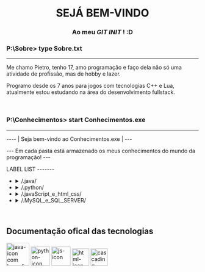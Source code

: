 
<!-- HEAD --->
<h1 align="center">SEJÁ BEM-VINDO</h1>
<h3 align="center">Ao meu <i> GIT INIT</i> ! :D</h3>
<h3>P:\Sobre> type Sobre.txt</h3>

___


<p>Me chamo Pietro, tenho 17, amo programação e faço dela não só uma atividade de profissão, mas de hobby e lazer. 
  
Programo desde os 7 anos para jogos com tecnologias C++ e Lua, atualmente estou estudando na área do desenvolvimento fullstack.
</p>

<br>

<h3>P:\Conhecimentos> start Conhecimentos.exe</h3>

___
<!-- BODY --->
<p> ---- | Seja bem-vindo ao Conhecimentos.exe | --- </p>
<p> --- Em cada pasta está armazenado os meus conhecimentos do mundo da programação! --- </p>
<p> LABEL LIST -------

<ul>
  
<!-- Java --->
<li><details>
  <summary> /.java/ </summary>
  <br>
  <p>System.out.println( " SOBRE A LINGUAGEM: Uma consolidada linguagem de programação para todos os tipos de software e porte ")</p>
  <p>--------------------</p>
  <p>open experiência.java:  Com a certificação Oracle Foundations, muita prática e café... (se você me entende :D ) venho melhorando e aprimorando meus conhecimentos em Java focando em criação de software
    desktop </p>
  <p>--------------------</p>
  <details>
    <summary>/.java/projetosJava/ </summary>
    <br>
      <p>Ainda vazio.... :(</p>
</details></li>

<!-- pythom --->
<li><details>
  <summary> /.python/ </summary>
  <br>
  <p>print( ' SOBRE A LINGUAGEM: Uma ótima linguagem de programação para automação e machine learning ')</p>
  <p>--------------------</p>
  <p>open experiência.py:  Com o aprendizado solitário :( e grátis da tão conhecida internet, python foi a minha primeira linguagem de realmente entendimento para lógica de programação e resolução de problemas, hoje focando em automação de processos e conexão com bancos de dados </p>
  <p>--------------------</p>
  <details>
    <summary>/.python/projetosPython/ </summary>
    <br>
      <p>Ainda vazio.... :(</p>
</details></li>

<!-- JavaScript, hmtl e css --->
<li><details>
  <summary> /.javaScript_e_html_css/ </summary>
  <br>
  <p>console.log( " SOBRE A LINGUAGEM: Uma linguagem extremmente fersatil e poderosa, feita e focada para programação web ")</p>
  <p>--------------------</p>
  <p>open experiência.js: Ao aprender as linguagens de marcação HTML e CSS uso do javaScript para melhorar os sites é indescrítivel, possuo como linguagem de apoio para criações WEB, porém não focado em javaScript </p>
  <p>--------------------</p>
  <details>
    <summary>/.javaScript/projetosFront-end/ </summary>
    <br>
      <p>Ainda vazio.... :(</p>
</details></li>

<!-- MY SQL E SQL SERVER --->
<li><details>
  <summary> /.MySQL_e_SQL_SERVER/ </summary>
  <br>
  <p>tabela.experiencia.sqç( " SOBRE A LINGUAGENS: Linguagens  de extrema útilidade para criação de banco de dados relacional ")</p>
  <p>--------------------</p>
  <p>open experiência.sql: Com as abilidades de programação já consolídadas busquei aprender as linguagens de banco de dados MySQL e SQL SERVER que são de extrema importancia para projetos mais complexos</p>
  <p>--------------------</p>
  <details>
    <summary>/.MySQL_e_SQL_SERVER/projetos_SQL/ </summary>
    <br>
      <p>Ainda vazio.... :(</p>
</details></li>
  
</ul>
<br>
<h2>Documentação ofical das tecnologias</h2>
<a href='https://docs.oracle.com/javase/8/docs/api/' target="_blank" rel="noopener"'><img height="60px" width="60px" src='https://i.postimg.cc/YvSGR653/java-icon.png' border='0' alt='java-icon com hyperlink para comunidade oficil Java'/></a>
<a href="https://docs.python.org/pt-br/3/" tagert="_blank" rel="noopener"><img height="50px" width="50px" src="https://i.ibb.co/T0Ttky7/python-icon.png" alt="python-icon com hyperlink para comunidade ofical Java" border="0"></a>
<a href="https://ibb.co/nmkTX6Q"><img height="50px" width="50px" src="https://i.ibb.co/Syv2k5V/js-icon.png" alt="js-icon" border="0"></a>
<a href="https://ibb.co/Rj4rfSC"><img height="45px" width="45px" src="https://i.ibb.co/QDjSLc6/html-icon.png" alt="html-icon" border="0"></a>
<a href="https://ibb.co/fMS24nR"><img height="45px" width="45px" src="https://i.ibb.co/SNxPRdT/cascading-style-sheets-icon.png" alt="cascading-style-sheets-icon" border="0"></a>

